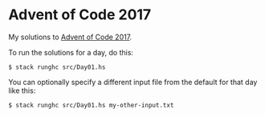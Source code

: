 # Advent of Code 2017

My solutions to [Advent of Code 2017](https://adventofcode.com/2017).

To run the solutions for a day, do this:

```
$ stack runghc src/Day01.hs
```

You can optionally specify a different input file from the default for that day
like this:

```
$ stack runghc src/Day01.hs my-other-input.txt
```
